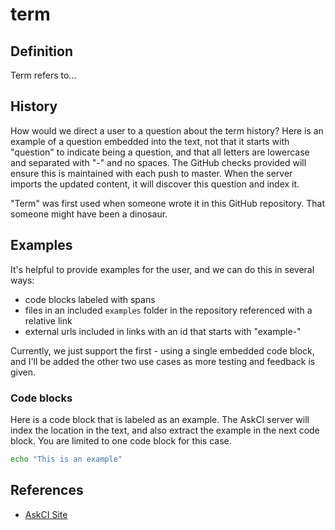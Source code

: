 # term

<!--
    This is a comment block that won't show up in rendered markdown.
    The header above should have the term you are defining, where term is the 
    concept or term that this documentation is about.
-->

<!--
    How to work on this file?
    1. You can update and request review for this file when you are authenticated
       from the AskCI server term page
    2. You can also update the file as you would with git, if the repository
       is connected a merge to master will update the server.
    3. See https://vsoch.github.io/askci/docs/respository-spec for more details
-->


## Definition

Term refers to...

<!--
    The sections are up to you! All levels will be parsed into the page.
    For example, you might have Definition, History, Usage, or longer
    section names to ask a question or state an idea.
-->

## History

How would we direct a user to a question about the term history?
Here is an example of a question embedded into the text, not that it
starts with "question" to indicate being a question, and that all letters
are lowercase and separated with "-" and no spaces. The GitHub
checks provided will ensure this is maintained with each push to master.
When the server imports the updated content, it will discover this question
and index it.

<span id="question-where-does-term-originate"></span>"Term" was first used
when someone wrote it in this GitHub repository. That someone might have
been a dinosaur.

## Examples

It's helpful to provide examples for the user, and we can do this in several ways:

 - code blocks labeled with spans
 - files in an included `examples` folder in the repository referenced with a relative link
 - external urls included in links with an id that starts with "example-"

Currently, we just support the first - using a single embedded code block, and 
I'll be added the other two use cases as more testing and feedback is given.

### Code blocks

Here is a code block that is labeled as an example. The AskCI server will index the
location in the text, and also extract the example in the next code block. You
are limited to one code block for this case.

<span id="example-how-to-embed-example-in-code-block"></span>
```bash
echo "This is an example"
```


## References

<!--
    Here is what a reference might look like.
-->

 - [AskCI Site](https://ask.ci)
